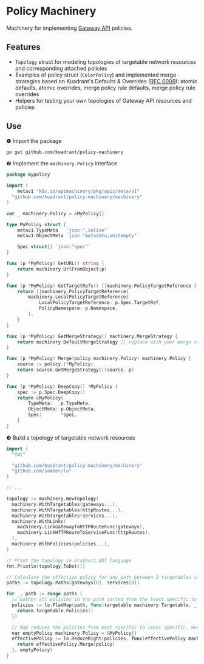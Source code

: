 # Policy Machinery

Machinery for implementing [Gateway API](https://gateway-api.sigs.k8s.io/reference/policy-attachment/) policies.

## Features
- `Topology` struct for modeling topologies of targetable network resources and corresponding attached policies
- Examples of policy struct (`ColorPolicy`) and implemented merge strategies based on Kuadrant's Defaults & Overrides
  ([RFC 0009](https://docs.kuadrant.io/0.8.0/architecture/rfcs/0009-defaults-and-overrides/)): atomic defaults, atomic
  overrides, merge policy rule defaults, merge policy rule overrides
- Helpers for testing your own topologies of Gateway API resources and policies

## Use

❶ Import the package

```sh
go get github.com/kuadrant/policy-machinery
```

❷ Implement the `machinery.Policy` interface

```go
package mypolicy

import (
	metav1 "k8s.io/apimachinery/pkg/apis/meta/v1"
  "github.com/kuadrant/policy-machinery/machinery"
)

var _ machinery.Policy = &MyPolicy{}

type MyPolicy struct {
	metav1.TypeMeta   `json:",inline"`
	metav1.ObjectMeta `json:"metadata,omitempty"`

	Spec struct{} `json:"spec"`
}

func (p *MyPolicy) GetURL() string {
	return machinery.UrlFromObject(p)
}

func (p *MyPolicy) GetTargetRefs() []machinery.PolicyTargetReference {
	return []machinery.PolicyTargetReference{
		machinery.LocalPolicyTargetReference{
			LocalPolicyTargetReference: p.Spec.TargetRef,
			PolicyNamespace: p.Namespace,
		},
	}
}

func (p *MyPolicy) GetMergeStrategy() machinery.MergeStrategy {
	return machinery.DefaultMergeStrategy // replace with your merge strategy
}

func (p *MyPolicy) Merge(policy machinery.Policy) machinery.Policy {
	source := policy.(*MyPolicy)
	return source.GetMergeStrategy()(source, p)
}

func (p *MyPolicy) DeepCopy() *MyPolicy {
	spec := p.Spec.DeepCopy()
	return &MyPolicy{
		TypeMeta:   p.TypeMeta,
		ObjectMeta: p.ObjectMeta,
		Spec:       *spec,
	}
}
```

❸ Build a topology of targetable network resources

```go
import (
  "fmt"

  "github.com/kuadrant/policy-machinery/machinery"
  "github.com/samber/lo"
)

// ...

topology := machinery.NewTopology(
  machinery.WithTargetables(gateways...),
  machinery.WithTargetables(httpRoutes...),
  machinery.WithTargetables(services...),
  machinery.WithLinks(
    machinery.LinkGatewayToHTTPRouteFunc(gateways),
    machinery.LinkHTTPRouteToServiceFunc(httpRoutes),
  ),
  machinery.WithPolicies(policies...),
)

// Print the topology in Graphviz DOT language
fmt.Println(topology.ToDot())

// Calculate the effective policy for any path between 2 targetables in the topology
paths := topology.Paths(gateways[0], services[0])

for _, path := range paths {
  // Gather all policies in the path sorted from the least specific to the most specific
  policies := lo.FlatMap(path, func(targetable machinery.Targetable, _ int) []machinery.Policy {
    return targetable.Policies()
  })

  // Map reduces the policies from most specific to least specific, merging them into one effective policy for each path
  var emptyPolicy machinery.Policy = &MyPolicy{}
  effectivePolicy := lo.ReduceRight(policies, func(effectivePolicy machinery.Policy, policy machinery.Policy, _ int) machinery.Policy {
    return effectivePolicy.Merge(policy)
  }, emptyPolicy)
}
```
